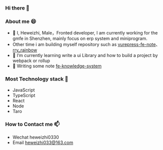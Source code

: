 ### Hi there 👋

<!--
**LazyTraveller/LazyTraveller** is a ✨ _special_ ✨ repository because its `README.md` (this file) appears on your GitHub profile.

Here are some ideas to get you started:

- 🔭 I’m currently working on ...
- 🌱 I’m currently learning ...
- 👯 I’m looking to collaborate on ...
- 🤔 I’m looking for help with ...
- 💬 Ask me about ...
- 📫 How to reach me: ...
- 😄 Pronouns: ...
- ⚡ Fun fact: ...
-->
### About me 😄 
- 🔭 I, Heweizhi, Male，Fronted developer, I am currently working for the gmfe in Shenzhen, mainly focus on erp system and miniprogram.
- Other time i am building myself repository such as 
  [vurepress-fe-note](https://github.com/LazyTraveller/vuepress-fe-note)、
  [rry_rainbow](https://github.com/LazyTraveller/rry_rainbow)
- 🌱 I’m currently learning write a ui Library and how to build a project by webpack or rollup
- 📖 Writing some note [fe-knowledge-system](https://lazytraveller.github.io/vuepress-fe-note)

### Most Technology stack 🤔
- JavaScript
- TypeScript
- React
- Node
- Taro

### How to Contact me 📫 
- Wechat heweizhi0330
- Email heweizhi033@163.com

<!-- ### Gitlab Work Record -->
<!-- ![gitlab work record](https://files.catbox.moe/idpxjz.png) -->
